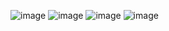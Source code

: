 ![image](https://user-images.githubusercontent.com/97713614/209478326-ce1f2234-349a-40a7-b07f-0615abed9e31.png)
![image](https://user-images.githubusercontent.com/97713614/209478333-23b34c6e-95f6-4902-b90d-9aaf72d00d15.png)
![image](https://user-images.githubusercontent.com/97713614/209478347-ee0d427b-c056-491b-b92a-390bc6e96e49.png)
![image](https://user-images.githubusercontent.com/97713614/209478374-2f97f875-8aaf-46f7-a8a5-2b129d44d99a.png)

